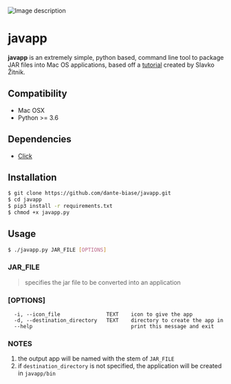 ![Image description](https://i.ibb.co/mzXDq1t/javapp.png)


# javapp

**javapp** is an extremely simple, python based, command line tool to package JAR files into Mac OS applications, based off a [tutorial](http://www.zitnik.si/wordpress/2016/02/21/creat.ing-a-mac-os-app-from-a-runnable-jar-file/) created by Slavko Žitnik.

## Compatibility
- Mac OSX
- Python >= 3.6

## Dependencies
- [Click](https://click.palletsprojects.com/en/7.x/#documentation)

## Installation

```bash
$ git clone https://github.com/dante-biase/javapp.git
$ cd javapp
$ pip3 install -r requirements.txt
$ chmod +x javapp.py
```

## Usage

```bash
$ ./javapp.py JAR_FILE [OPTIONS]
```

### JAR_FILE
> specifies the jar file to be converted into an application

### [OPTIONS]
```
  -i, --icon_file               TEXT    icon to give the app
  -d, --destination_directory   TEXT    directory to create the app in
  --help                                print this message and exit
```
### NOTES
1. the output app will be named with the stem of `JAR_FILE`
2. if `destination_directory` is not specified, the application will be created in `javapp/bin`
